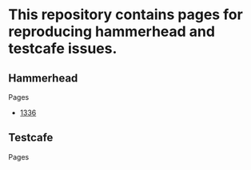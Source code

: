 # This repository contains pages for reproducing hammerhead and testcafe issues.

## Hammerhead
Pages
- [1336](hammerhead/1336/index.html)

## Testcafe
Pages
